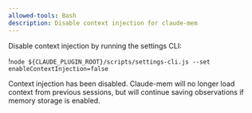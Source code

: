 ```yaml
---
allowed-tools: Bash
description: Disable context injection for claude-mem
---
```


Disable context injection by running the settings CLI:

!`node ${CLAUDE_PLUGIN_ROOT}/scripts/settings-cli.js --set enableContextInjection=false`

Context injection has been disabled. Claude-mem will no longer load context from previous sessions, but will continue saving observations if memory storage is enabled.
